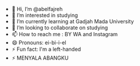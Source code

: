 - 👋 Hi, I’m @abelfajreh
- 👀 I’m interested in studying
- 🌱 I’m currently learning at Gadjah Mada University
- 💞️ I’m looking to collaborate on studying
- 📫 How to reach me : BY WA and Instagram
- 😄 Pronouns: ei-bi-i-el
- ⚡ Fun fact: I'm a left-handed
- ⚡ MENYALA ABANGKU

<!---
abelfajreh/abelfajreh is a ✨ special ✨ repository because its `README.md` (this file) appears on your GitHub profile.
You can click the Preview link to take a look at your changes.
--->
